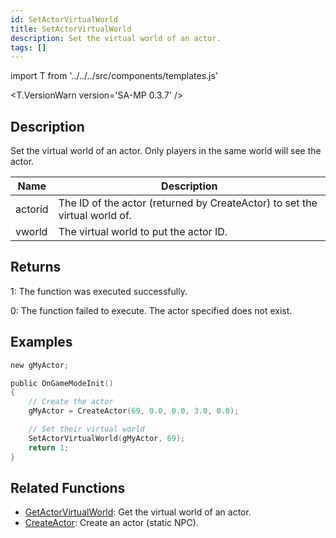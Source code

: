 ```yaml
---
id: SetActorVirtualWorld
title: SetActorVirtualWorld
description: Set the virtual world of an actor.
tags: []
---
```


import T from '../../../src/components/templates.js'

<T.VersionWarn version='SA-MP 0.3.7' />

## Description

Set the virtual world of an actor. Only players in the same world will see the actor.

| Name    | Description                                                                |
| ------- | -------------------------------------------------------------------------- |
| actorid | The ID of the actor (returned by CreateActor) to set the virtual world of. |
| vworld  | The virtual world to put the actor ID.                                     |

## Returns

1: The function was executed successfully.

0: The function failed to execute. The actor specified does not exist.

## Examples

```c
new gMyActor;

public OnGameModeInit()
{
    // Create the actor
    gMyActor = CreateActor(69, 0.0, 0.0, 3.0, 0.0);

    // Set their virtual world
    SetActorVirtualWorld(gMyActor, 69);
    return 1;
}
```

## Related Functions

- [GetActorVirtualWorld](GetActorVirtualWorld.md): Get the virtual world of an actor.
- [CreateActor](CreateActor.md): Create an actor (static NPC).
